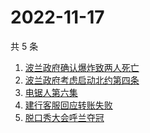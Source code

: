 # 2022-11-17

共 5 条

<!-- BEGIN -->
<!-- 最后更新时间 Thu Nov 17 2022 04:15:38 GMT+0800 (China Standard Time) -->

1. [波兰政府确认爆炸致两人死亡](https://www.zhihu.com/search?q=波兰政府确认爆炸致两人死亡)
1. [波兰政府考虑启动北约第四条](https://www.zhihu.com/search?q=波兰政府考虑启动北约第四条)
1. [电锯人第六集](https://www.zhihu.com/search?q=电锯人第六集)
1. [建行客服回应转账失败](https://www.zhihu.com/search?q=建行客服回应转账失败)
1. [脱口秀大会呼兰夺冠](https://www.zhihu.com/search?q=脱口秀大会呼兰夺冠)

<!-- END -->
